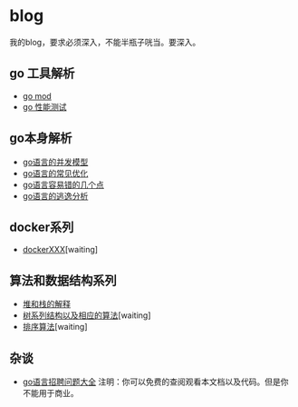 # blog
我的blog，要求必须深入，不能半瓶子咣当。要深入。

## go 工具解析
- [go mod](https://github.com/googege/blog/tree/master/go/tool/goMod/README.md)
- [go 性能测试](https://github.com/googege/blog/tree/master/go/tool/performance-testing/README.md)
## go本身解析
- [go语言的并发模型](https://github.com/googege/blog/tree/master/go/go/concurrency/README.md)
- [go语言的常见优化](https://github.com/googege/blog/tree/master/go/go/optimization/README.md)
- [go语言容易错的几个点](https://github.com/googege/blog/tree/master/go/go/important/README.md)
- [go语言的逃逸分析](https://github.com/googege/blog/tree/master/go/go/escape-analysis/README.md)
## docker系列
- [dockerXXX](https://github.com/googege/blog/tree/master/docker/XXX/README.md)[waiting]
## 算法和数据结构系列
- [堆和栈的解释](https://github.com/googege/blog/tree/master/algorithm-structure/heap-stack/README.md)
- [树系列结构以及相应的算法](https://github.com/googege/blog/tree/master/algorithm-structure/tree/README.md)[waiting]
- [排序算法](https://github.com/googege/blog/tree/master/algorithm-structure/sequence/README.md)[waiting]
## 杂谈
- [go语言招聘问题大全](https://github.com/googege/blog/tree/master/mixtalk/go-application-question/README.md)
注明：你可以免费的查阅观看本文档以及代码。但是你不能用于商业。
